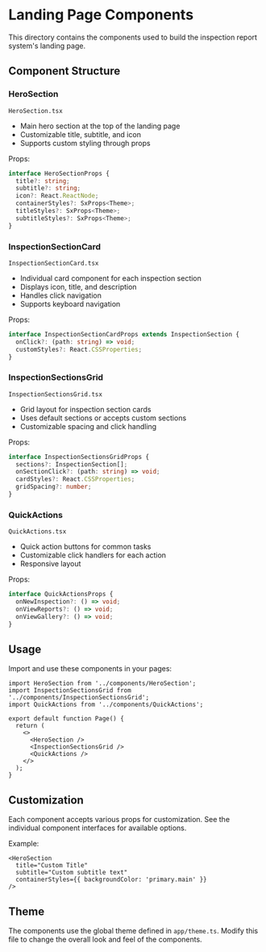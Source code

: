 # Landing Page Components

This directory contains the components used to build the inspection report system's landing page.

## Component Structure

### HeroSection
`HeroSection.tsx`
- Main hero section at the top of the landing page
- Customizable title, subtitle, and icon
- Supports custom styling through props

Props:
```typescript
interface HeroSectionProps {
  title?: string;
  subtitle?: string;
  icon?: React.ReactNode;
  containerStyles?: SxProps<Theme>;
  titleStyles?: SxProps<Theme>;
  subtitleStyles?: SxProps<Theme>;
}
```

### InspectionSectionCard
`InspectionSectionCard.tsx`
- Individual card component for each inspection section
- Displays icon, title, and description
- Handles click navigation
- Supports keyboard navigation

Props:
```typescript
interface InspectionSectionCardProps extends InspectionSection {
  onClick?: (path: string) => void;
  customStyles?: React.CSSProperties;
}
```

### InspectionSectionsGrid
`InspectionSectionsGrid.tsx`
- Grid layout for inspection section cards
- Uses default sections or accepts custom sections
- Customizable spacing and click handling

Props:
```typescript
interface InspectionSectionsGridProps {
  sections?: InspectionSection[];
  onSectionClick?: (path: string) => void;
  cardStyles?: React.CSSProperties;
  gridSpacing?: number;
}
```

### QuickActions
`QuickActions.tsx`
- Quick action buttons for common tasks
- Customizable click handlers for each action
- Responsive layout

Props:
```typescript
interface QuickActionsProps {
  onNewInspection?: () => void;
  onViewReports?: () => void;
  onViewGallery?: () => void;
}
```

## Usage

Import and use these components in your pages:

```tsx
import HeroSection from '../components/HeroSection';
import InspectionSectionsGrid from '../components/InspectionSectionsGrid';
import QuickActions from '../components/QuickActions';

export default function Page() {
  return (
    <>
      <HeroSection />
      <InspectionSectionsGrid />
      <QuickActions />
    </>
  );
}
```

## Customization

Each component accepts various props for customization. See the individual component interfaces for available options.

Example:
```tsx
<HeroSection 
  title="Custom Title"
  subtitle="Custom subtitle text"
  containerStyles={{ backgroundColor: 'primary.main' }}
/>
```

## Theme

The components use the global theme defined in `app/theme.ts`. Modify this file to change the overall look and feel of the components.
